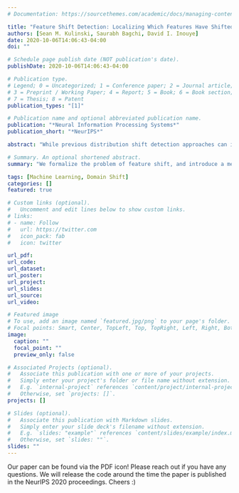 ```yaml
---
# Documentation: https://sourcethemes.com/academic/docs/managing-content/

title: "Feature Shift Detection: Localizing Which Features Have Shifted via Conditional Distribution Tests"
authors: [Sean M. Kulinski, Saurabh Bagchi, David I. Inouye]
date: 2020-10-06T14:06:43-04:00
doi: ""

# Schedule page publish date (NOT publication's date).
publishDate: 2020-10-06T14:06:43-04:00

# Publication type.
# Legend; 0 = Uncategorized; 1 = Conference paper; 2 = Journal article;
# 3 = Preprint / Working Paper; 4 = Report; 5 = Book; 6 = Book section;
# 7 = Thesis; 8 = Patent
publication_types: "[1]"

# Publication name and optional abbreviated publication name.
publication: "*Neural Information Processing Systems*"
publication_short: "*NeurIPS*"

abstract: "While previous distribution shift detection approaches can identify if a shift has occurred, these approaches cannot localize which specific features have caused a distribution shift—a critical step in diagnosing or fixing any underlying issue. For example, in military sensor networks, users will want to detect when one or more of the sensors has been compromised, and critically, they will want to know which specific sensors might be compromised. Thus, we first define a formalization of this problem as multiple conditional distribution hypothesis tests and propose both non-parametric and parametric statistical tests. For both efficiency and flexibility, we then propose to use a test statistic based on the density model score function (i.e., gradient with respect to the input)—which can easily compute test statistics for all dimensions in a single forward and backward pass. Any density model could be used for computing the necessary statistics including deep density models such as normalizing flows or autoregressive models. We additionally develop methods for identifying when and where a shift occurs in multivariate time-series data and show results for multiple scenarios using realistic attack models on both simulated and real world data."

# Summary. An optional shortened abstract.
summary: "We formalize the problem of feature shift, and introduce a method for fast simultaneously detecting domain shifts and localizing the shift to specific feature(s)."

tags: [Machine Learning, Domain Shift]
categories: []
featured: true

# Custom links (optional).
#   Uncomment and edit lines below to show custom links.
# links:
# - name: Follow
#   url: https://twitter.com
#   icon_pack: fab
#   icon: twitter

url_pdf:
url_code:
url_dataset:
url_poster:
url_project:
url_slides:
url_source:
url_video:

# Featured image
# To use, add an image named `featured.jpg/png` to your page's folder. 
# Focal points: Smart, Center, TopLeft, Top, TopRight, Left, Right, BottomLeft, Bottom, BottomRight.
image:
  caption: ""
  focal_point: ""
  preview_only: false

# Associated Projects (optional).
#   Associate this publication with one or more of your projects.
#   Simply enter your project's folder or file name without extension.
#   E.g. `internal-project` references `content/project/internal-project/index.md`.
#   Otherwise, set `projects: []`.
projects: []

# Slides (optional).
#   Associate this publication with Markdown slides.
#   Simply enter your slide deck's filename without extension.
#   E.g. `slides: "example"` references `content/slides/example/index.md`.
#   Otherwise, set `slides: ""`.
slides: ""
---
```


Our paper can be found via the PDF icon! Please reach out if you have any questions. We will release the code around the time the paper is published in the NeurIPS 2020 proceedings. Cheers :)
